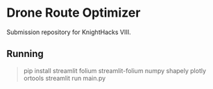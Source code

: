 # Drone Route Optimizer

Submission repository for KnightHacks VIII.

## Running
> pip install streamlit folium streamlit-folium numpy shapely plotly ortools
> streamlit run main.py

